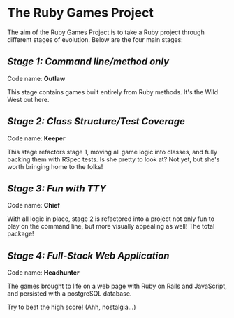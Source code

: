 # The Ruby Games Project  

The aim of the Ruby Games Project is to take a Ruby project through different stages of evolution.  Below are the four main stages:  

## *Stage 1: Command line/method only*
Code name: **Outlaw**

This stage contains games built entirely from Ruby methods.  It's the Wild West out here.

## *Stage 2: Class Structure/Test Coverage*
Code name: **Keeper**

This stage refactors stage 1, moving all game logic into classes, and fully backing them with RSpec tests.  Is she pretty to look at?  Not yet, but she's worth bringing home to the folks!

## *Stage 3: Fun with TTY*
Code name: **Chief**

With all logic in place, stage 2 is refactored into a project not only fun to play on the command line, but more visually appealing as well!  The total package!

## *Stage 4: Full-Stack Web Application*
Code name: **Headhunter**

The games brought to life on a web page with Ruby on Rails and JavaScript, and persisted with a postgreSQL database.

Try to beat the high score!
(Ahh, nostalgia...)
